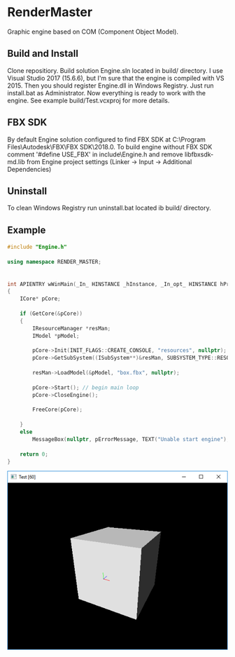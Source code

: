 # RenderMaster

Graphic engine based on COM (Component Object Model). 

## Build and Install
Clone repositiory. Build solution Engine.sln located in build/ directory. I use Visual Studio 2017 (15.6.6), but I'm sure that the engine is compiled with VS 2015. Then you should register Engine.dll in Windows Registry. Just run install.bat as Administrator. Now everything is ready to work with the engine. See example build/Test.vcxproj for more details.

## FBX SDK
By default Engine solution configured to find FBX SDK at C:\Program Files\Autodesk\FBX\FBX SDK\2018.0\. To build engine without FBX SDK comment '#define USE_FBX' in include\Engine.h and remove libfbxsdk-md.lib from Engine project settings (Linker -> Input -> Additional Dependencies)

## Uninstall
To clean Windows Registry run uninstall.bat located ib build/ directory.

## Example
```cpp
#include "Engine.h"

using namespace RENDER_MASTER;


int APIENTRY wWinMain(_In_ HINSTANCE _hInstance, _In_opt_ HINSTANCE hPrevInstance, _In_ LPWSTR lpCmdLine, _In_ int nCmdShow)
{
	ICore* pCore;

	if (GetCore(&pCore))
	{
		IResourceManager *resMan;
		IModel *pModel;

		pCore->Init(INIT_FLAGS::CREATE_CONSOLE, "resources", nullptr);				
		pCore->GetSubSystem((ISubSystem**)&resMan, SUBSYSTEM_TYPE::RESOURCE_MANAGER);

		resMan->LoadModel(&pModel, "box.fbx", nullptr);
				
		pCore->Start(); // begin main loop
		pCore->CloseEngine();

		FreeCore(pCore);

	}
	else
		MessageBox(nullptr, pErrorMessage, TEXT("Unable start engine"), MB_OK | MB_ICONERROR);

	return 0;
}
```
![Alt text](box.png?raw=true "Test")


